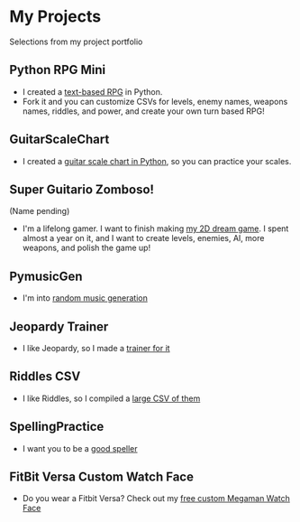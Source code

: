 # My Projects

Selections from my project portfolio

## Python RPG Mini
* I created a [text-based RPG](https://github.com/crawsome/PyRPG_Mini) in Python. 
* Fork it and you can customize CSVs for levels, enemy names, weapons names, riddles, and power, and create your own turn based RPG!

## GuitarScaleChart
* I created a [guitar scale chart in Python](https://github.com/crawsome/GuitarScaleChart), so you can practice your scales.

## Super Guitario Zomboso!
(Name pending)
* I'm a lifelong gamer. I want to finish making [my 2D dream game](https://imgur.com/a/1XQ0gmU). I spent almost a year on it, and I want to create levels, enemies, AI, more weapons, and polish the game up! 

## PymusicGen
* I'm into [random music generation](https://github.com/crawsome/PyMusicGen)

## Jeopardy Trainer
* I like Jeopardy, so I made a [trainer for it](https://github.com/crawsome/jeopardy-trainer)

## Riddles CSV
* I like Riddles, so I compiled a [large CSV of them](https://github.com/crawsome/PyRPG_Mini/blob/master/csv/riddles.csv)

## SpellingPractice
* I want you to be a [good speller](https://github.com/crawsome/spellingpractice)

## FitBit Versa Custom Watch Face
* Do you wear a Fitbit Versa? Check out my [free custom Megaman Watch Face](https://github.com/crawsome/BurkeClock)
